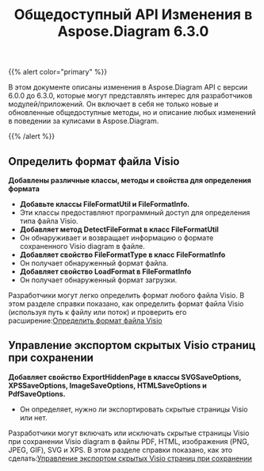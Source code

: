 ﻿---
title: Общедоступный API Изменения в Aspose.Diagram 6.3.0
type: docs
weight: 30
url: /ru/net/public-api-changes-in-aspose-diagram-6-3-0/
---
{{% alert color="primary" %}} 

В этом документе описаны изменения в Aspose.Diagram API с версии 6.0.0 до 6.3.0, которые могут представлять интерес для разработчиков модулей/приложений. Он включает в себя не только новые и обновленные общедоступные методы, но и описание любых изменений в поведении за кулисами в Aspose.Diagram.

{{% /alert %}} 
## **Определить формат файла Visio**
**Добавлены различные классы, методы и свойства для определения формата**
- **Добавьте классы FileFormatUtil и FileFormatInfo.** 
 - Эти классы предоставляют программный доступ для определения типа файла Visio.
- **Добавляет метод DetectFileFormat в класс FileFormatUtil** 
 - Он обнаруживает и возвращает информацию о формате сохраненного Visio diagram в файле.
- **Добавляет свойство FileFormatType в класс FileFormatInfo** 
 - Он получает обнаруженный формат файла.
- **Добавляет свойство LoadFormat в FileFormatInfo** 
 - Он получает обнаруженный формат загрузки.

 Разработчики могут легко определить формат любого файла Visio. В этом разделе справки показано, как определить формат файла Visio (используя путь к файлу или поток) и проверить его расширение:[Определить формат файла Visio](/diagram/ru/net/introduction/#detect-the-format-of-visio-file)
## **Управление экспортом скрытых Visio страниц при сохранении**
**Добавляет свойство ExportHiddenPage в классы SVGSaveOptions, XPSSaveOptions, ImageSaveOptions, HTMLSaveOptions и PdfSaveOptions.**
- Он определяет, нужно ли экспортировать скрытые страницы Visio или нет.

 Разработчики могут включать или исключать скрытые страницы Visio при сохранении Visio diagram в файлы PDF, HTML, изображения (PNG, JPEG, GIF), SVG и XPS. В этом разделе справки показано, как это сделать:[Управление экспортом скрытых Visio страниц при сохранении](/diagram/ru/net/set-orientation-and-control-the-export-of-hidden-visio-pages-on-saving/#control-the-export-of-hidden-visio-pages-on-saving)
